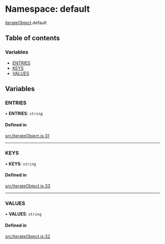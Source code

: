 # Namespace: default

[iterateObject](iterateObject.md).default

## Table of contents

### Variables

- [ENTRIES](iterateObject.default.md#entries)
- [KEYS](iterateObject.default.md#keys)
- [VALUES](iterateObject.default.md#values)

## Variables

### ENTRIES

• **ENTRIES**: `string`

#### Defined in

[src/iterateObject.js:31](https://github.com/Twipped/js-utils/blob/f2eceb5/src/iterateObject.js#L31)

___

### KEYS

• **KEYS**: `string`

#### Defined in

[src/iterateObject.js:33](https://github.com/Twipped/js-utils/blob/f2eceb5/src/iterateObject.js#L33)

___

### VALUES

• **VALUES**: `string`

#### Defined in

[src/iterateObject.js:32](https://github.com/Twipped/js-utils/blob/f2eceb5/src/iterateObject.js#L32)
